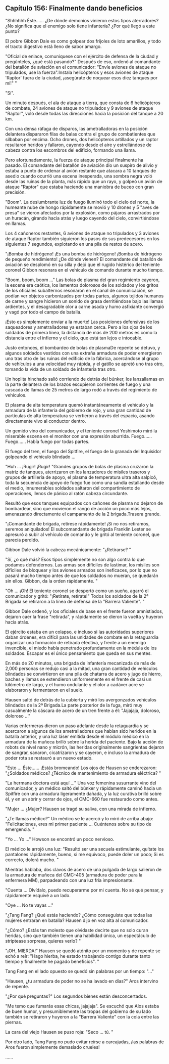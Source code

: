 
## Capítulo 156: Finalmente dando beneficios

"Shhhhhh Éste...... ¿De dónde demonios vinieron estos tipos aterradores? ¿No significa que el enemigo solo tiene infantería? ¿Por qué llegó a este punto?

El pobre Gibbon Dale es como golpear dos frijoles de loto amarillos, y todo el tracto digestivo está lleno de sabor amargo.

"Oficial de enlace, comuníquese con el ejército de defensa de la ciudad y pregúnteles, ¿qué está pasando?" Después de eso, ordenó al comandante del batallón de aviación en el comunicador: "Envíe aviones de ataque no tripulados, use la fuerza".Instala helicópteros y esos aviones de ataque 'Raptor' fuera de la ciudad, ¡asegúrate de noquear esos diez tanques por mí!" "

"Sí".

Un minuto después, el ala de ataque a tierra, que consta de 6 helicópteros de combate, 24 aviones de ataque no tripulados y 9 aviones de ataque "Raptor", voló desde todas las direcciones hacia la posición del tanque a 20 km.

Con una densa ráfaga de disparos, las ametralladoras en la posición delantera dispararon filas de balas contra el grupo de combatientes que silbaban por encima. Ocho drones, dos helicópteros artillados y un raptor resultaron heridos y fallaron, cayendo desde el aire y estrellándose de cabeza contra los escombros del edificio, formando una llama.

Pero afortunadamente, la fuerza de ataque principal finalmente ha pasado. El comandante del batallón de aviación dio un suspiro de alivio y estaba a punto de ordenar al avión restante que atacara a 10 tanques de asedio cuando ocurrió una escena inesperada, una sombra negra voló desde las ruinas de la planta, más rápido que un rayo, y golpeó un avión de ataque "Raptor" que estaba haciendo una maniobra de buceo con gran precisión.

"Boom". La deslumbrante luz de fuego iluminó todo el cielo del norte, la humeante nube de hongo rápidamente se movió y 10 drones y 5 "aves de presa" se vieron afectados por la explosión, como pájaros arrastrados por un huracán, girando hacia atrás y luego cayendo del cielo, convirtiéndose en llamas.

Los 4 cañoneros restantes, 6 aviones de ataque no tripulados y 3 aviones de ataque Raptor también siguieron los pasos de sus predecesores en los siguientes 7 segundos, explotando en una pila de restos de acero.

"¡Bomba de hidrógeno! ¡Es una bomba de hidrógeno! ¡Bomba de hidrógeno de pequeño rendimiento! ¿De dónde vienen? El comandante del batallón de aviación se desplomó en su silla y dejó que el rugido histérico del teniente coronel Gibbon resonara en el vehículo de comando durante mucho tiempo.

"Boom, boom, boom ..." Las bolas de plasma del gran regimiento cayeron, la escena era caótica, los lamentos dolorosos de los soldados y los gritos de los oficiales subalternos resonaron en el canal de comunicación, se podían ver objetos carbonizados por todas partes, algunos tejidos humanos de carne y sangre hicieron un sonido de grasa derritiéndose bajo las llamas ardientes, y el desagradable olor a carne asada y humo asfixiante convergió y vagó por todo el campo de batalla.

¡Esto es simplemente enviar a la muerte! Las posiciones defensivas de los saqueadores y ametralladores ya estaban cerca. Pero a los ojos de los soldados de primera línea, la distancia de más de 200 metros es como la distancia entre el infierno y el cielo, que está tan lejos e intocable.

Justo entonces, el bombardeo de bolas de plasmaDe repente se detuvo, y algunos soldados vestidos con una extraña armadura de poder emergieron uno tras otro de las ruinas del edificio de la fábrica, acercándose al grupo de vehículos a una velocidad muy rápida, y el gatillo se apretó uno tras otro, tomando la vida de un soldado de infantería tras otro.

Un hoplita hinchado salió corriendo de detrás del búnker, los lanzallamas en la parte delantera de los brazos escupieron corrientes de fuego y una cascada de llamas de 25 metros de largo rodó a través del regimiento de vehículos.

El plasma de alta temperatura quemó instantáneamente el vehículo y la armadura de la infantería del gobierno de rojo, y una gran cantidad de partículas de alta temperatura se vertieron a través del espacio, asando directamente vivo al conductor dentro.

Un gemido vino del comunicador, y el teniente coronel Yoshimoto miró la miserable escena en el monitor con una expresión aburrida. Fuego...... Fuego...... Había fuego por todas partes.

El fuego del tren, el fuego del Spitfire, el fuego de la granada del Inquisidor golpeando el vehículo blindado ...

"Huh ... ¡Rugir! ¡Rugir! "Grandes grupos de bolas de plasma cruzaron la matriz de tanques, aterrizaron en los lanzadores de misiles traseros y grupos de artillería de apoyo, el plasma de temperatura ultra alta salpicó, toda la secuencia de apoyo de fuego fue como una sandía estallando desde el medio, innumerables soldados saltaron del compartimiento de operaciones, llenos de pánico al ratón cabeza circundante.

Resultó que esos tanques equipados con cañones de plasma no dejaron de bombardear, sino que movieron el rango de acción un poco más lejos, amenazando directamente el campamento de la 2 brigada.Trasera grande.

"¡Comandante de brigada, retírese rápidamente! ¡Si no nos retiramos, seremos aniquilados! El subcomandante de brigada Franklin Lester se apresuró a subir al vehículo de comando y le gritó al teniente coronel, que parecía perdido.

Gibbon Dale volvió la cabeza mecánicamente: "¿Retirarse? "

"Sí, ¿o qué más? Esos tipos simplemente no son algo contra lo que podamos defendernos. Las armas son difíciles de lastimar, los misiles son difíciles de bloquear y los aviones armados son ineficaces, por lo que no pasará mucho tiempo antes de que los soldados no mueran, se quedarán sin ellos. Gibbon, da la orden rápidamente. "

"Oh ... ¡Oh! El teniente coronel se despertó como un sueño, agarró el comunicador y gritó: "¡Retírate, retírate!" Todos los soldados de la 2ª Brigada se retiraron a la línea de defensa de la "Barrera Valiente". "

Gibbon Dale ordenó, y los oficiales de base en el frente fueron amnistiados, dejaron caer la frase "retirada", y rápidamente se dieron la vuelta y huyeron hacia atrás.

El ejército estaba en un colapso, e incluso si las autoridades superiores daban órdenes, era difícil para las unidades de combate en la retaguardia organizar una formación de retirada efectiva, y frente a un enemigo invencible, el miedo había penetrado profundamente en la médula de los soldados. Escapar es el único pensamiento que queda en sus mentes.

En más de 20 minutos, una brigada de infantería mecanizada de más de 2,000 personas se redujo casi a la mitad, una gran cantidad de vehículos blindados se convirtieron en una pila de chatarra de acero y jugo de hierro, baches y llamas se extendieron uniformemente en el frente de casi un kilómetro de largo, y el humo ondulante y el olor a cadáver acre se elaboraron y fermentaron en el suelo.

Hausen saltó de detrás de la cubierta y miró los avergonzados vehículos blindados de la 2ª Brigada.La parte posterior de la fuga, miró muy casualmente la cáscara de acero de un tren frente a él: "Jajajaja, doloroso, doloroso ..."

Varias enfermeras dieron un paso adelante desde la retaguardia y se acercaron a algunos de los ametralladores que habían sido heridos en la batalla anterior, y una luz láser emitida desde el módulo médico en la armadura de la muñeca brilló sobre la herida del paciente. Bajo la acción de robots de nivel nano y micrón, las heridas originalmente sangrientas dejaron de sangrar, sanaron, cicatrizaron y se cayeron, e incluso la armadura de poder rota se restauró a un nuevo estado.

"Esto ... Éste...... ¡Estás bromeando! Los ojos de Hausen se enderezaron: "¿Soldados médicos? ¿Técnico de mantenimiento de armadura eléctrica? "

"La hermana doctora está aquí ..." Una voz femenina susurrante vino del comunicador, y un médico saltó del búnker y rápidamente caminó hacia un Spitfire con una armadura ligeramente dañada, y la luz curativa brilló sobre él, y en un abrir y cerrar de ojos, el CMC-660 fue restaurado como antes.

"Mujer ... ¿Mujer? Hausen se tragó su saliva, con una mirada de infierno.

"¿Te llamas médico?" Un médico se le acercó y lo miró de arriba abajo: "Felicitaciones, eres mi primer paciente ... Cuéntenos sobre su tipo de emergencia. "

"Yo ... Yo ..." Howson se encontró un poco nervioso.

El médico le arrojó una luz: "Resultó ser una secuela estimulante, quítate los pantalones rápidamente, bueno, si me equivoco, puede doler un poco; Si es correcto, dolerá mucho. "

Mientras hablaba, dos clavos de acero de una pulgada de largo salieron de la armadura de muñeca del CMC-405 (armadura de poder para la enfermera MM), parpadeando con una luz fría impresionante.

"Cuenta ... Olvídalo, puedo recuperarme por mi cuenta. No sé qué pensar, y rápidamente esquivé a un lado.

"Oye ... No te vayas ..."

"¿Tang Fang? ¿Qué estás haciendo? ¿Cómo conseguiste que todas las mujeres entraran en batalla? Hausen dijo en voz alta al comunicador.

"¿Cómo? ¿Estás tan molesto que olvidaste decirte que no solo curan heridas, sino que también tienen una habilidad única, un espectáculo de striptease sorpresa, quieres verlo? "

"¡OH, MIERDA!" Hausen se quedó atónito por un momento y de repente se echó a reír: "Hago hierba, he estado trabajando contigo durante tanto tiempo y finalmente he pagado beneficios". "

Tang Fang en el lado opuesto se quedó sin palabras por un tiempo: "..."

"Hausen, ¿tu armadura de poder no se ha lavado en días?" Aros intervino de repente.

"¿Por qué preguntas?" Los segundos bienes están desconcertados.

"Me temo que fumarás esas chicas, jajajaja". Se escuchó que Alos estaba de buen humor, y presumiblemente las tropas del gobierno de su lado también se retiraron y huyeron a la "Barrera Valiente" con la cola entre las piernas.

La cara del viejo Hausen se puso roja: "Seco ... tú. "

Por otro lado, Tang Fang no pudo evitar reírse a carcajadas, ¡las palabras de Aros fueron simplemente demasiado crueles!

......